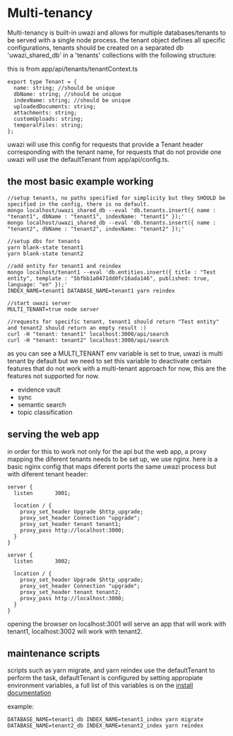 # Multi-tenancy 

Multi-tenancy is built-in uwazi and allows for multiple databases/tenants to be served with a single node process.
the tenant object defines all specific configurations, tenants should be created on a separated db 'uwazi_shared_db' in a 'tenants' collections with the following structure:

this is from app/api/tenants/tenantContext.ts
```
export type Tenant = {
  name: string; //should be unique
  dbName: string; //should be unique
  indexName: string; //should be unique
  uploadedDocuments: string;
  attachments: string;
  customUploads: string;
  temporalFiles: string;
};

```

uwazi will use this config for requests that provide a Tenant header corresponding with the tenant name, for requests that do not provide one uwazi will use the defaultTenant from app/api/config.ts.

## the most basic example working

```
//setup tenants, no paths specified for simplicity but they SHOULD be specified in the config, there is no default.
mongo localhost/uwazi_shared_db --eval 'db.tenants.insert({ name : "tenant1", dbName : "tenant1", indexName: "tenant1" });'
mongo localhost/uwazi_shared_db --eval 'db.tenants.insert({ name : "tenant2", dbName : "tenant2", indexName: "tenant2" });'

//setup dbs for tenants
yarn blank-state tenant1
yarn blank-state tenant2

//add entity for tenant1 and reindex
mongo localhost/tenant1 --eval 'db.entities.insert({ title : "Test entity", template : "5bfbb1a0471dd0fc16ada146", published: true, language: "en" });'
INDEX_NAME=tenant1 DATABASE_NAME=tenant1 yarn reindex

//start uwazi server
MULTI_TENANT=true node server

//requests for specific tenant, tenant1 should return "Test entity" and tenant2 should return an empty result :)
curl -H "tenant: tenant1" localhost:3000/api/search
curl -H "tenant: tenant2" localhost:3000/api/search
```

as you can see a MULTI_TENANT env variable is set to true, uwazi is multi tenant by default but we need to set this variable to deactivate certain features that do not work with a multi-tenant approach for now, this are the features not supported for now.

- evidence vault
- sync
- semantic search
- topic classification


## serving the web app

in order for this to work not only for the api but the web app, a proxy mapping the diferent tenants needs to be set up, we use nginx.
here is a basic nginx config that maps diferent ports the same uwazi process but with diferent tenant header:

```
server {
  listen       3001;

  location / {
    proxy_set_header Upgrade $http_upgrade;
    proxy_set_header Connection "upgrade";
    proxy_set_header tenant tenant1;
    proxy_pass http://localhost:3000;
  }
}

server {
  listen       3002;

  location / {
    proxy_set_header Upgrade $http_upgrade;
    proxy_set_header Connection "upgrade";
    proxy_set_header tenant tenant2;
    proxy_pass http://localhost:3000;
  }
}
```

opening the browser on localhost:3001 will serve an app that will work with tenant1, localhost:3002 will work with tenant2.

## maintenance scripts

scripts such as yarn migrate, and yarn reindex use the defaultTenant to perform the task, defaultTenant is configured by setting appropiate environment variables, a full list of this variables is on the [install documentation](https://uwazi.readthedocs.io/en/latest/sysadmin-docs/install.html)

example:
```
DATABASE_NAME=tenant1_db INDEX_NAME=tenant1_index yarn migrate
DATABASE_NAME=tenant2_db INDEX_NAME=tenant2_index yarn reindex
```

